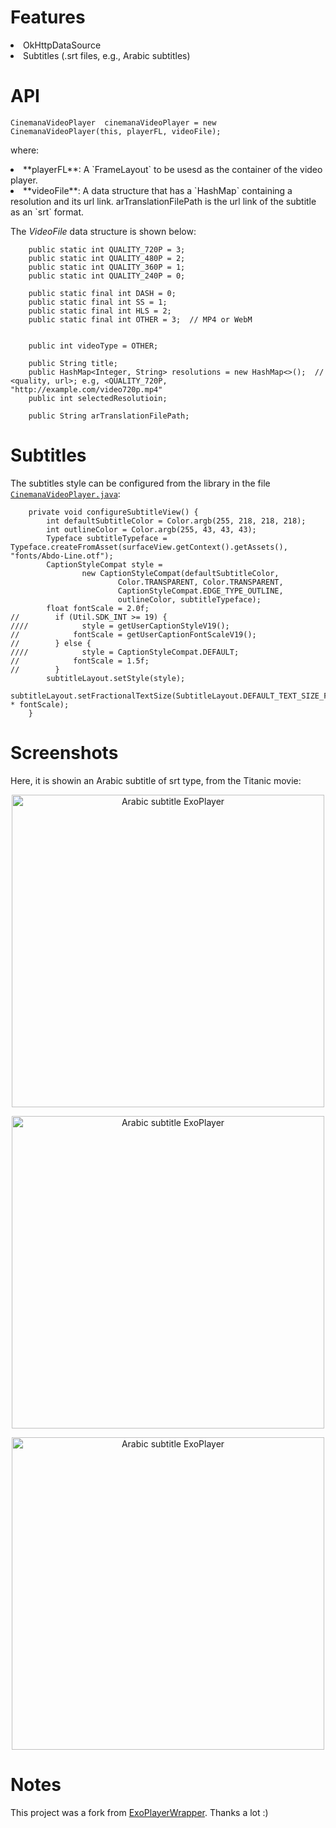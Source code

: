 Features
==
<li> OkHttpDataSource
<li> Subtitles (.srt files, e.g., Arabic subtitles)


API
==
```CinemanaVideoPlayer  cinemanaVideoPlayer = new CinemanaVideoPlayer(this, playerFL, videoFile);```


where:
<li> **playerFL**: A `FrameLayout` to be usesd as the container of the video player.
<li> **videoFile**: A data structure that has a `HashMap` containing a resolution and its url link.
arTranslationFilePath is the url link of the subtitle as an `srt` format.

The *VideoFile* data structure is shown below:

```
    public static int QUALITY_720P = 3;
    public static int QUALITY_480P = 2;
    public static int QUALITY_360P = 1;
    public static int QUALITY_240P = 0;

    public static final int DASH = 0;
    public static final int SS = 1;
    public static final int HLS = 2;
    public static final int OTHER = 3;  // MP4 or WebM


    public int videoType = OTHER;

    public String title;
    public HashMap<Integer, String> resolutions = new HashMap<>();  // <quality, url>; e.g, <QUALITY_720P,     "http://example.com/video720p.mp4"
    public int selectedResolutioin;

    public String arTranslationFilePath;
```


Subtitles
==

The subtitles style can be configured from the library in the file [`CinemanaVideoPlayer.java`](https://github.com/bluemix/CinemanaPlayer/blob/master/cinemanna-player-library/src/main/java/org/earthlink/cinemana/player/CinemanaVideoPlayer.java):


```
    private void configureSubtitleView() {
        int defaultSubtitleColor = Color.argb(255, 218, 218, 218);
        int outlineColor = Color.argb(255, 43, 43, 43);
        Typeface subtitleTypeface = Typeface.createFromAsset(surfaceView.getContext().getAssets(), "fonts/Abdo-Line.otf");
        CaptionStyleCompat style =
                new CaptionStyleCompat(defaultSubtitleColor,
                        Color.TRANSPARENT, Color.TRANSPARENT,
                        CaptionStyleCompat.EDGE_TYPE_OUTLINE,
                        outlineColor, subtitleTypeface);
        float fontScale = 2.0f;
//        if (Util.SDK_INT >= 19) {
////            style = getUserCaptionStyleV19();
//            fontScale = getUserCaptionFontScaleV19();
//        } else {
////            style = CaptionStyleCompat.DEFAULT;
//            fontScale = 1.5f;
//        }
        subtitleLayout.setStyle(style);
        subtitleLayout.setFractionalTextSize(SubtitleLayout.DEFAULT_TEXT_SIZE_FRACTION * fontScale);
    }
```


Screenshots
==
Here, it is showin an Arabic subtitle of srt type, from the Titanic movie:
<p align="center">
<img src="art/sc01.png" alt="Arabic subtitle ExoPlayer" title="Arabic subtitle ExoPlayer" width="500"/>
</p>
<p align="center">
<img src="art/sc04.png" alt="Arabic subtitle ExoPlayer" title="Arabic subtitle ExoPlayer" width="500"/>
</p>
<p align="center">
<img src="art/sc03.png" alt="Arabic subtitle ExoPlayer" title="Arabic subtitle ExoPlayer" width="500"/>
</p>





Notes
==
This project was a fork from [ExoPlayerWrapper](https://github.com/cklar/ExoPlayerWrapper). Thanks a lot :)
